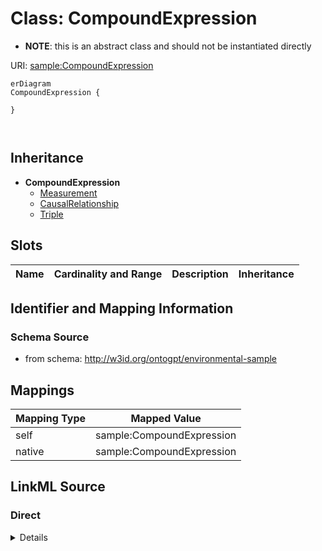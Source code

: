 # Class: CompoundExpression


* __NOTE__: this is an abstract class and should not be instantiated directly


URI: [sample:CompoundExpression](http://w3id.org/ontogpt/environmental-sample/CompoundExpression)


```mermaid
erDiagram
CompoundExpression {

}



```




## Inheritance
* **CompoundExpression**
    * [Measurement](Measurement.md)
    * [CausalRelationship](CausalRelationship.md)
    * [Triple](Triple.md)



## Slots

| Name | Cardinality and Range | Description | Inheritance |
| ---  | --- | --- | --- |









## Identifier and Mapping Information







### Schema Source


* from schema: http://w3id.org/ontogpt/environmental-sample





## Mappings

| Mapping Type | Mapped Value |
| ---  | ---  |
| self | sample:CompoundExpression |
| native | sample:CompoundExpression |





## LinkML Source

<!-- TODO: investigate https://stackoverflow.com/questions/37606292/how-to-create-tabbed-code-blocks-in-mkdocs-or-sphinx -->

### Direct

<details>
```yaml
name: CompoundExpression
from_schema: http://w3id.org/ontogpt/environmental-sample
rank: 1000
abstract: true

```
</details>

### Induced

<details>
```yaml
name: CompoundExpression
from_schema: http://w3id.org/ontogpt/environmental-sample
rank: 1000
abstract: true

```
</details>